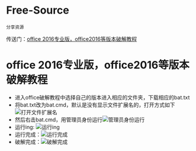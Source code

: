 # Free-Source
    分享资源
    
传送门：[office 2016专业版，office2016等版本破解教程](https://github.com/Rain120/Free-Source/tree/master/office%20%E7%A0%B4%E8%A7%A3%E6%95%99%E7%A8%8B)
# office 2016专业版，office2016等版本破解教程
  - 进入office破解教程中选择自己的版本进入相应的文件夹，下载相应的bat.txt
  - 将bat.txt改为bat.cmd，默认是没有显示文件扩展名的，打开方式如下![打开文件扩展名](https://pic3.zhimg.com/80/v2-132b3a57a1be0eee203775529e6f3c02_hd.jpg)
  - 然后右击bat.cmd，用管理员身份运行![管理员身份运行](https://pic2.zhimg.com/80/v2-a8edacb5e790ccae2819e58286f5763f_hd.jpg)
  - 运行ing: ![运行ing](https://pic4.zhimg.com/80/v2-6e9a56bba03bfc1a47edb277b0f07625_hd.jpg)
  - 运行完成：![运行完成](https://pic3.zhimg.com/80/v2-cf474511e4343585a8471b10c937f21d_hd.jpg)
  - 破解完成：![破解完成](https://pic4.zhimg.com/80/v2-df6d0820be380896756cdf913b91baa7_hd.jpg)
